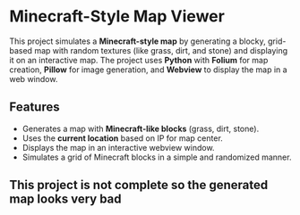 # Minecraft-Style Map Viewer

This project simulates a **Minecraft-style map** by generating a blocky, grid-based map with random textures (like grass, dirt, and stone) and displaying it on an interactive map. The project uses **Python** with **Folium** for map creation, **Pillow** for image generation, and **Webview** to display the map in a web window.

## Features

- Generates a map with **Minecraft-like blocks** (grass, dirt, stone).
- Uses the **current location** based on IP for map center.
- Displays the map in an interactive webview window.
- Simulates a grid of Minecraft blocks in a simple and randomized manner.

## This project is not complete so the generated map looks very bad
